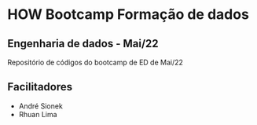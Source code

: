 # HOW Bootcamp Formação de dados

## Engenharia de dados - Mai/22

Repositório de códigos do bootcamp de ED de Mai/22

## Facilitadores

* André Sionek
* Rhuan Lima
